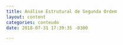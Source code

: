```yaml
---
title: Análise Estrutural de Segunda Ordem
layout: content
categories: conteudo
date: 2018-07-31 17:39:35 -0300

---
```

